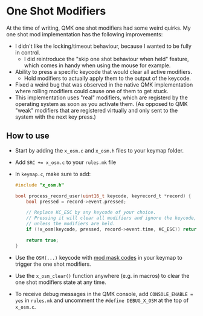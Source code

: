 # One Shot Modifiers
At the time of writing, QMK one shot modifiers had some weird quirks. My one shot mod implementation has the following improvements:

* I didn't like the locking/timeout behaviour, because I wanted to be fully in control.
  * I did reintroduce the "skip one shot behaviour when held" feature, which comes in handy when using the mouse for example.
* Ability to press a specific keycode that would clear all active modifiers.
  * Hold modifiers to actually apply them to the output of the keycode.
* Fixed a weird bug that was observed in the native QMK implementation where rolling modifiers could cause one of them to get stuck.
* This implementation uses "real" modifiers, which are registerd by the operating system as soon as you activate them. (As opposed to QMK "weak" modifiers that are registered virtually and only sent to the system with the next key press.)

## How to use
* Start by adding the `x_osm.c` and `x_osm.h` files to your keymap folder.
* Add `SRC += x_osm.c` to your `rules.mk` file
* In `keymap.c`, make sure to add:
    ```C
    #include "x_osm.h"

    bool process_record_user(uint16_t keycode, keyrecord_t *record) {
        bool pressed = record->event.pressed;

        // Replace KC_ESC by any keycode of your choice.
        // Pressing it will clear all modifiers and ignore the keycode,
        // unless the modifiers are held.
        if (!x_osm(keycode, pressed, record->event.time, KC_ESC)) return false;

        return true;
    }
    ```

* Use the `OSM(...)` keycode with [mod mask codes](https://docs.qmk.fm/#/feature_advanced_keycodes?id=checking-modifier-state) in your keymap to trigger the one shot modifiers.
* Use the `x_osm_clear()` function anywhere (e.g. in macros) to clear the one shot modifiers state at any time.
* To receive debug messages in the QMK console, add `CONSOLE_ENABLE = yes` in `rules.mk` and uncomment the `#define DEBUG_X_OSM` at the top of `x_osm.c`.